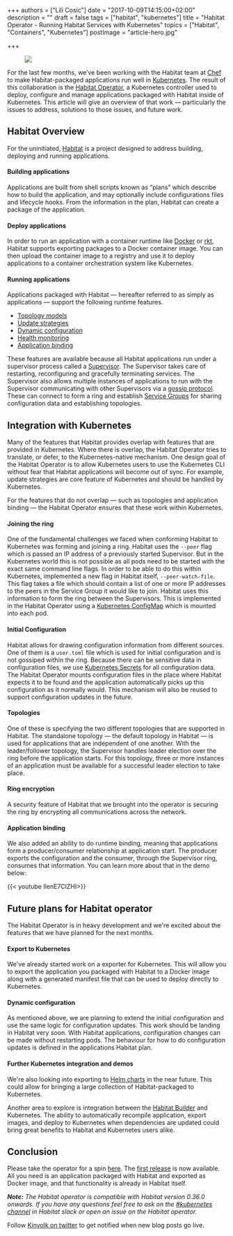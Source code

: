 +++
authors = ["Lili Cosic"]
date = "2017-10-09T14:15:00+02:00"
description = ""
draft = false
tags = ["habitat", "kubernetes"]
title = "Habitat Operator - Running Habitat Services with Kubernetes"
topics = ["Habitat", "Containers", "Kubernetes"]
postImage =  "article-hero.jpg"

+++

<figure class="img-fluid">
	<img src="/media/habitat-loves-kubernetes.jpg" class="img-fluid">
</figure>

For the last few months, we’ve been working with the Habitat team at [Chef](https://www.chef.io/) to make Habitat-packaged applications run well in [Kubernetes](https://kubernetes.io/). The result of this collaboration is the [Habitat Operator](https://github.com/kinvolk/habitat-operator), a Kubernetes controller used to deploy, configure and manage applications packaged with Habitat inside of Kubernetes. This article will give an overview of that work — particularly the issues to address, solutions to those issues, and future work.

## Habitat Overview
For the uninitiated, [Habitat](https://www.habitat.sh/) is a project designed to address building, deploying and running applications.
#### Building applications
Applications are built from shell scripts known as “plans” which describe how to build the application, and may optionally include configurations files and lifecycle hooks. From the information in the plan, Habitat can create a package of the application.
#### Deploy applications
In order to run an application with a container runtime like [Docker](https://www.docker.com/) or [rkt](https://github.com/rkt/rkt), Habitat supports exporting packages to a Docker container image. You can then upload the container image to a registry and use it to deploy applications to a container orchestration system like Kubernetes.
#### Running applications
Applications packaged with Habitat — hereafter referred to as simply as applications — support the following runtime features.

* [Topology models](https://www.habitat.sh/docs/using-habitat/#topologies)
* [Update strategies](https://www.habitat.sh/docs/using-habitat/#using-updates)
* [Dynamic configuration](https://www.habitat.sh/docs/using-habitat/#config-updates)
* [Health monitoring](https://www.habitat.sh/tutorials/get-started/demo/check-service-health/)
* [Application binding](https://www.habitat.sh/docs/developing-packages/#pkg-binds)

These features are available because all Habitat applications run under a supervisor process called a [Supervisor](https://www.habitat.sh/docs/glossary/#glossary-supervisor). The Supervisor takes care of restarting, reconfiguring and gracefully terminating services. The Supervisor also allows multiple instances of applications to run with the Supervisor communicating with other Supervisors via a [gossip protocol](https://www.habitat.sh/docs/internals/#supervisor-internals). These can connect to form a ring and establish [Service Groups](https://www.habitat.sh/docs/using-habitat/#service-groups) for sharing configuration data and establishing topologies.

## Integration with Kubernetes
Many of the features that Habitat provides overlap with features that are provided in Kubernetes. Where there is overlap, the Habitat Operator tries to translate, or defer, to the Kubernetes-native mechanism. One design goal of the Habitat Operator is to allow Kubernetes users to use the Kubernetes CLI without fear that Habitat applications will become out of sync. For example, update strategies are core feature of Kubernetes and should be handled by Kubernetes.

For the features that do not overlap — such as topologies and application binding — the Habitat Operator ensures that these work within Kubernetes.

#### Joining the ring

One of the fundamental challenges we faced when conforming Habitat to Kubernetes was forming and joining a ring. Habitat uses the `--peer` flag which is passed an IP address of a previously started Supervisor. But in the Kubernetes world this is not possible as all pods need to be started with the exact same command line flags. In order to be able to do this within Kubernetes, implemented a new flag in Habitat itself, `--peer-watch-file`. This flag takes a file which should contain a list of one or more IP addresses to the peers in the Service Group it would like to join. Habitat uses this information to form the ring between the Supervisors. This is implemented in the Habitat Operator using a [Kubernetes ConfigMap](https://kubernetes.io/docs/tasks/configure-pod-container/configmap/) which is mounted into each pod.

#### Initial Configuration

Habitat allows for drawing configuration information from different sources. One of them is a `user.toml` file which is used for initial configuration and is not gossiped within the ring. Because there can be sensitive data in configuration files, we use [Kubernetes Secrets](https://kubernetes.io/docs/concepts/configuration/secret/) for all configuration data. The Habitat Operator mounts configuration files in the place where Habitat expects it to be found and the application automatically picks up this configuration as it normally would. This mechanism will also be reused to support configuration updates in the future.

#### Topologies

One of these is specifying the two different topologies that are supported in Habitat. The standalone topology — the default topology in Habitat — is used for applications that are independent of one another. With the leader/follower topology, the Supervisor handles leader election over the ring before the application starts. For this topology, three or more instances of an application must be available for a successful leader election to take place.

#### Ring encryption

A security feature of Habitat that we brought into the operator is securing the ring by encrypting all communications across the network.

#### Application binding

We also added an ability to do runtime binding, meaning that applications form a producer/consumer relationship at application start. The producer exports the configuration and the consumer, through the Supervisor ring, consumes that information. You can learn more about that in the demo below:

{{< youtube IlenE7ClZHI>}}

 
## Future plans for Habitat operator
The Habitat Operator is in heavy development and we're excited about the features that we have planned for the next months.

#### Export to Kubernetes

We've already started work on a exporter for Kubernetes. This will allow you to export the application you packaged with Habitat to a Docker image along with a generated manifest file that can be used to deploy directly to Kubernetes.

#### Dynamic configuration
As mentioned above, we are planning to extend the initial configuration and use the same logic for configuration updates. This work should be landing in Habitat very soon. With Habitat applications, configuration changes can be made without restarting pods. The behaviour for how to do configuration updates is defined in the applications Habitat plan. 

#### Further Kubernetes integration and demos

We're also looking into exporting to [Helm charts](https://github.com/kubernetes/helm/blob/master/docs/charts.md) in the near future. This could allow for bringing a large collection of Habitat-packaged to Kubernetes.

Another area to explore is integration between the [Habitat Builder](https://blog.chef.io/2017/05/23/habitat-build-service-builder/) and Kubernetes. The ability to automatically recompile application, export images, and deploy to Kubernetes when dependencies are updated could bring great benefits to Habitat and Kubernetes users alike.

## Conclusion
Please take the operator for a spin [here](https://github.com/kinvolk/habitat-operator). The [first release](https://github.com/kinvolk/habitat-operator/releases/tag/v0.1.0) is now available. All you need is an application packaged with Habitat and exported as Docker image, and that functionality is already in Habitat itself. 

***Note:*** *The Habitat operator is compatible with Habitat version 0.36.0 onwards. If you have any questions feel free to ask on the [#kubernetes channel](https://habitat-sh.slack.com/messages/C2YNK74UX) in Habitat slack or open an issue on the Habitat operator.*


Follow [Kinvolk on twitter](https://twitter.com/kinvolkio) to get notified when new blog posts go live.
